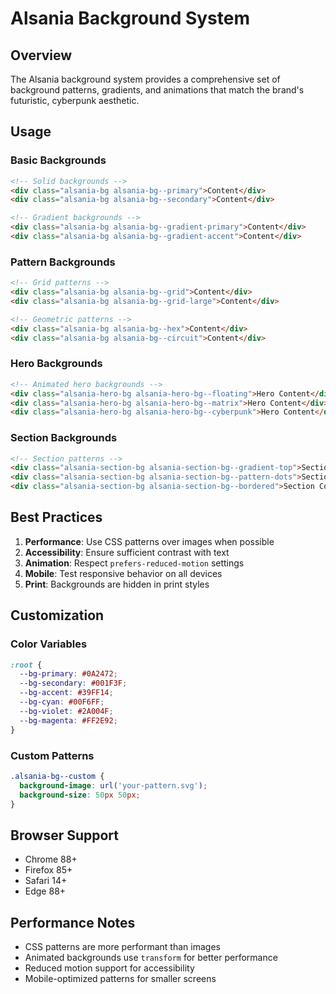 # Alsania Background System

## Overview

The Alsania background system provides a comprehensive set of background patterns, gradients, and animations that match the brand's futuristic, cyberpunk aesthetic.

## Usage

### Basic Backgrounds

```html
<!-- Solid backgrounds -->
<div class="alsania-bg alsania-bg--primary">Content</div>
<div class="alsania-bg alsania-bg--secondary">Content</div>

<!-- Gradient backgrounds -->
<div class="alsania-bg alsania-bg--gradient-primary">Content</div>
<div class="alsania-bg alsania-bg--gradient-accent">Content</div>
```

### Pattern Backgrounds

```html
<!-- Grid patterns -->
<div class="alsania-bg alsania-bg--grid">Content</div>
<div class="alsania-bg alsania-bg--grid-large">Content</div>

<!-- Geometric patterns -->
<div class="alsania-bg alsania-bg--hex">Content</div>
<div class="alsania-bg alsania-bg--circuit">Content</div>
```

### Hero Backgrounds

```html
<!-- Animated hero backgrounds -->
<div class="alsania-hero-bg alsania-hero-bg--floating">Hero Content</div>
<div class="alsania-hero-bg alsania-hero-bg--matrix">Hero Content</div>
<div class="alsania-hero-bg alsania-hero-bg--cyberpunk">Hero Content</div>
```

### Section Backgrounds

```html
<!-- Section patterns -->
<div class="alsania-section-bg alsania-section-bg--gradient-top">Section Content</div>
<div class="alsania-section-bg alsania-section-bg--pattern-dots">Section Content</div>
<div class="alsania-section-bg alsania-section-bg--bordered">Section Content</div>
```

## Best Practices

1. **Performance**: Use CSS patterns over images when possible
2. **Accessibility**: Ensure sufficient contrast with text
3. **Animation**: Respect `prefers-reduced-motion` settings
4. **Mobile**: Test responsive behavior on all devices
5. **Print**: Backgrounds are hidden in print styles

## Customization

### Color Variables

```css
:root {
  --bg-primary: #0A2472;
  --bg-secondary: #001F3F;
  --bg-accent: #39FF14;
  --bg-cyan: #00F6FF;
  --bg-violet: #2A004F;
  --bg-magenta: #FF2E92;
}
```

### Custom Patterns

```css
.alsania-bg--custom {
  background-image: url('your-pattern.svg');
  background-size: 50px 50px;
}
```

## Browser Support

- Chrome 88+
- Firefox 85+
- Safari 14+
- Edge 88+

## Performance Notes

- CSS patterns are more performant than images
- Animated backgrounds use `transform` for better performance
- Reduced motion support for accessibility
- Mobile-optimized patterns for smaller screens 